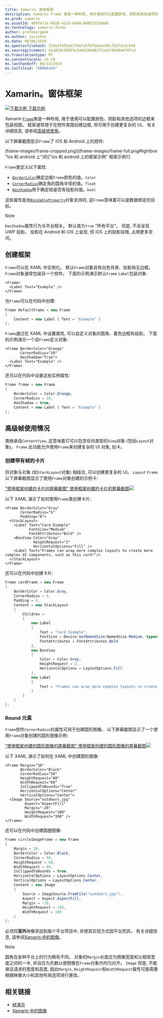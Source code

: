 ```yaml
---
title: Xamarin。窗体框架
description: Xamarin Frame 类是一种布局, 用于使用可以配置颜色、阴影和其他选项的边框来包装视图或布局。
ms.prod: xamarin
ms.assetId: 4E074714-0928-41C8-A468-B60E23236A8C
ms.technology: xamarin-forms
author: profexorgeek
ms.author: jusjohns
ms.date: 08/06/2019
ms.openlocfilehash: 329edf455a4778efa5f6fbd1ec88cfb274c5cb49
ms.sourcegitcommit: 41a029c69925e3a9d2de883751ebfd649e8747cd
ms.translationtype: MT
ms.contentlocale: zh-CN
ms.lasthandoff: 08/13/2019
ms.locfileid: "68984419"
---
```

# <a name="xamarinforms-frame"></a>Xamarin。窗体框架

[![下载示例](~/media/shared/download.png) 下载示例](https://docs.microsoft.com/en-us/samples/xamarin/xamarin-forms-samples/userinterface-frame/)

Xamarin [`Frame`](xref:Xamarin.Forms.Frame)类是一种布局, 用于使用可以配置颜色、阴影和其他选项的边框来包装视图。 框架通常用于在控件周围创建边框, 但可用于创建更复杂的 UI。 有关详细信息, 请参阅[高级帧使用](#advanced-frame-usage)。

以下屏幕截图显示`Frame`了 iOS 和 Android 上的控件:

(frame-images/frame-cropped.png)](frame-images/frame-full.png#lightbox "Ios 和 android 上")的["ios 和 android 上的框架示例" 框架示例![]

`Frame`类定义以下属性:

* [`BorderColor`](xref:Xamarin.Forms.Frame.BorderColor)确定边框`Frame`颜色的值。`Color`
* [`CornerRadius`](xref:Xamarin.Forms.Frame.CornerRadius)确定角的圆角半径的值。`float`
* [`HasShadow`](xref:Xamarin.Forms.Frame.HasShadow)用于确定帧是否有投影的值。`bool`

这些属性是由[`BindableProperty`](xref:Xamarin.Forms.BindableProperty)对象支持的, 这`Frame`意味着可以是数据绑定的目标。

> [!NOTE]
> `HasShadow`属性行为与平台相关。 默认值为`true` "所有平台"。 但是, 不会呈现 UWP 投影。 投影在 Android 和 iOS 上呈现, 但 iOS 上的投影较暗, 占用更多空间。

## <a name="create-a-frame"></a>创建框架

`Frame`可以在 XAML 中实例化。 默认`Frame`对象具有白色背景、投影和无边框。 `Frame`对象通常包装另一个控件。 下面的示例演示默认`Frame` `Label`包装对象:

```xaml
<Frame>
  <Label Text="Example" />
</Frame>
```

也`Frame`可以在代码中创建:

```csharp
Frame defaultFrame = new Frame
{
    Content = new Label { Text = "Example" }
};
```

`Frame`通过在 XAML 中设置属性, 可以自定义对象的圆角、着色边框和投影。 下面的示例演示一个自`Frame`定义对象:

```xaml
<Frame BorderColor="Orange"
       CornerRadius="10"
       HasShadow="True">
  <Label Text="Example" />
</Frame>
```

还可以在代码中设置这些实例属性:

```csharp
Frame frame = new Frame
{
    BorderColor = Color.Orange,
    CornerRadius = 10,
    HasShadow = true,
    Content = new Label { Text = "Example" }
};
```

## <a name="advanced-frame-usage"></a>高级帧使用情况

类继承自`ContentView`, 这意味着它可以包含任何类型的`View`对象 (包括`Layout`对象)。 `Frame` 此功能允许使用`Frame`来创建复杂的 UI 对象, 如卡。

### <a name="create-a-card-with-a-frame"></a>创建带有帧的卡片

将对象与对象 (如`StackLayout`对象) 相结合, 可以创建更复杂的 UI。 `Layout` `Frame` 以下屏幕截图显示了使用`Frame`对象创建的示例卡:

["使用框架创建的卡片的屏幕截图" 使用框架创建的卡片的屏幕截图![](frame-images/frame-card-cropped.png)](frame-images/frame-full.png#lightbox "")

以下 XAML 演示了如何使用`Frame`类创建卡片:

```xaml
<Frame BorderColor="Gray"
       CornerRadius="5"
       Padding="8">
  <StackLayout>
    <Label Text="Card Example"
           FontSize="Medium"
           FontAttributes="Bold" />
    <BoxView Color="Gray"
             HeightRequest="2"
             HorizontalOptions="Fill" />
    <Label Text="Frames can wrap more complex layouts to create more complex UI components, such as this card!"/>
  </StackLayout>
</Frame>
```

还可以在代码中创建卡片:

```csharp
Frame cardFrame = new Frame
{
    BorderColor = Color.Gray,
    CornerRadius = 5,
    Padding = 8,
    Content = new StackLayout
    {
        Children =
        {
            new Label
            {
                Text = "Card Example",
                FontSize = Device.GetNamedSize(NamedSize.Medium, typeof(Label)),
                FontAttributes = FontAttributes.Bold
            },
            new BoxView
            {
                Color = Color.Gray,
                HeightRequest = 2,
                HorizontalOptions = LayoutOptions.Fill
            },
            new Label
            {
                Text = "Frames can wrap more complex layouts to create more complex UI components, such as this card!"
            }
        }
    }
};
```

### <a name="round-elements"></a>Round 元素

`Frame`控件`CornerRadius`的属性可用于创建圆形图像。 以下屏幕截图显示了一个使用`Frame`对象创建的圆形图像示例:

["使用框架创建的圆形图像的屏幕截图" 使用框架创建的圆形图像的屏幕截图![](frame-images/circle-image-cropped.png)](frame-images/frame-full.png#lightbox "")

以下 XAML 演示了如何在 XAML 中创建圆形图像:

```xaml
<Frame Margin="10"
       BorderColor="Black"
       CornerRadius="50"
       HeightRequest="60"
       WidthRequest="60"
       IsClippedToBounds="True"
       HorizontalOptions="Center"
       VerticalOptions="Center">
  <Image Source="outdoors.jpg"
         Aspect="AspectFill"
         Margin="-20"
         HeightRequest="100"
         WidthRequest="100" />
</Frame>
```

还可以在代码中创建圆圈图像:

```csharp
Frame circleImageFrame = new Frame
{
    Margin = 10,
    BorderColor = Color.Black,
    CornerRadius = 50,
    HeightRequest = 60,
    WidthRequest = 60,
    IsClippedToBounds = true,
    HorizontalOptions = LayoutOptions.Center,
    VerticalOptions = LayoutOptions.Center,
    Content = new Image
    {
        Source = ImageSource.FromFile("outdoors.jpg"),
        Aspect = Aspect.AspectFill,
        Margin = -20,
        HeightRequest = 100,
        WidthRequest = 100
    }
};
```

必须将**室外**映像添加到每个平台项目中, 并使其实现方式因平台而异。 有关详细信息, 请参阅[Xamarin 中的图像](~/xamarin-forms/user-interface/images.md)。

> [!NOTE]
> 圆角在各种平台上的行为略有不同。 对象的`Margin`长度应为图像宽度和父框架宽度之间的一半, 并且应为负数以使图像在`Frame`对象内均匀对齐。 `Image` 但是, 不能保证请求的宽度和高度, 因此`Margin`, `HeightRequest`和`WidthRequest`属性可能需要根据映像大小和其他布局选项进行更改。

## <a name="related-links"></a>相关链接

* [帧演示](https://docs.microsoft.com/en-us/samples/xamarin/xamarin-forms-samples/userinterface-frame/)
* [Xamarin 中的图像](~/xamarin-forms/user-interface/images.md)
